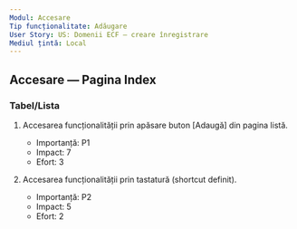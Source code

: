 ```yaml
---
Modul: Accesare
Tip funcționalitate: Adăugare
User Story: US: Domenii ECF — creare înregistrare
Mediul țintă: Local
---
```

## Accesare — Pagina Index
### Tabel/Lista
1. Accesarea funcționalității prin apăsare buton [Adaugă] din pagina listă.
   - Importanță: P1
   - Impact: 7
   - Efort: 3

2. Accesarea funcționalității prin tastatură (shortcut definit).
   - Importanță: P2
   - Impact: 5
   - Efort: 2


